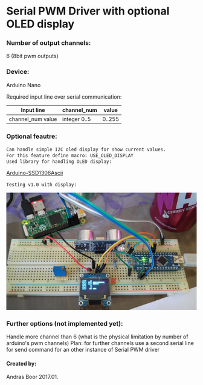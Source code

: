 # Serial PWM Driver with optional OLED display

### Number of output channels: 
6 (8bit pwm outputs)

### Device: 
Arduino Nano

Required input line over serial communication:

| Input line        | channel_num   | value  |
| ----------------- | ------------- | ------ |
| channel_num value | integer 0..5  | 0..255 |


### Optional feautre:
    Can handle simple I2C oled display for show current values.
    For this feature define macro: USE_OLED_DISPLAY
    Used library for handling OLED display:
[Arduino-SSD1306Ascii](https://github.com/bbkbarbar/Arduino-SSD1306Ascii)

    Testing v1.0 with display: 
![Testing @ v1.0](https://github.com/bbkbarbar/Serial_PWM_Driver_with_OLED/blob/master/Documents/Testing_v1_0.png "Testing @ v1.0")


### Further options (not implemented yet):
Handle more channel than 6 (what is the physical limitation by number of arduino's pwm channels)
Plan: for further channels use a second serial line
for send command for an other instance of Serial PWM driver


#### Created by: 
Andras Boor
2017.01.
